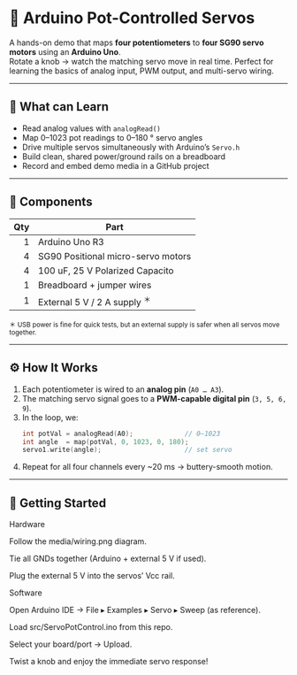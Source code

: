 # 🤖 Arduino Pot-Controlled Servos

A hands-on demo that maps **four potentiometers** to **four SG90 servo motors** using an **Arduino Uno**.  
Rotate a knob → watch the matching servo move in real time. Perfect for learning the basics of analog input, PWM output, and multi-servo wiring.

---

## 🎯 What can Learn
- Read analog values with `analogRead()`  
- Map 0–1023 pot readings to 0–180 ° servo angles  
- Drive multiple servos simultaneously with Arduino’s `Servo.h`  
- Build clean, shared power/ground rails on a breadboard  
- Record and embed demo media in a GitHub project  

---

## 🔧 Components
| Qty | Part                               |
|----:|------------------------------------|
| 1   | Arduino Uno R3                     |
| 4   | SG90 Positional micro-servo motors |
| 4   |100 uF, 25 V Polarized Capacito     |
| 1   | Breadboard + jumper wires          |
| 1   | External 5 V / 2 A supply <sup>＊</sup> |

<sup>＊ USB power is fine for quick tests, but an external supply is safer when all servos move together.</sup>

---

## ⚙️ How It Works
1. Each potentiometer is wired to an **analog pin** (`A0 … A3`).  
2. The matching servo signal goes to a **PWM-capable digital pin** (`3, 5, 6, 9`).  
3. In the loop, we:
   ```cpp
   int potVal = analogRead(A0);             // 0–1023
   int angle  = map(potVal, 0, 1023, 0, 180);
   servo1.write(angle);                     // set servo
    ```
4. Repeat for all four channels every ~20 ms → buttery-smooth motion.

---

## 🚀 Getting Started
Hardware

Follow the media/wiring.png diagram.

Tie all GNDs together (Arduino + external 5 V if used).

Plug the external 5 V into the servos’ Vcc rail.

Software

Open Arduino IDE → File ▸ Examples ▸ Servo ▸ Sweep (as reference).

Load src/ServoPotControl.ino from this repo.

Select your board/port → Upload.

Twist a knob and enjoy the immediate servo response!
